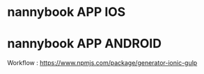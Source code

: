 # nannybook APP IOS
# nannybook APP ANDROID

Workflow : https://www.npmjs.com/package/generator-ionic-gulp